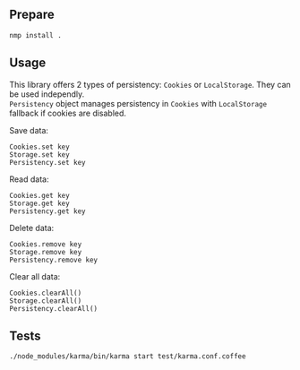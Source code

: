 ## Prepare

`nmp install .`

## Usage

This library offers 2 types of persistency: `Cookies` or `LocalStorage`. They can be used independly.<br>
`Persistency` object manages persistency in `Cookies` with `LocalStorage` fallback if cookies are disabled.

Save data:
```
Cookies.set key
Storage.set key
Persistency.set key
```

Read data:
```
Cookies.get key
Storage.get key
Persistency.get key
```

Delete data:
```
Cookies.remove key
Storage.remove key
Persistency.remove key
```

Clear all data:
```
Cookies.clearAll()
Storage.clearAll()
Persistency.clearAll()
```

## Tests
`./node_modules/karma/bin/karma start test/karma.conf.coffee`
